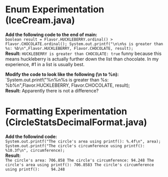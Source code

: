 # Enum Experimentation (IceCream.java)
**Add the following code to the end of main:**  
`boolean result = Flavor.HUCKLEBERRY.ordinal() > Flavor.CHOCOLATE.ordinal();
System.out.printf("\n\n%s is greater than %s: %b\n",Flavor.HUCKLEBERRY, Flavor.CHOCOLATE, result);`  
**Result:** `HUCKLEBERRY is greater than CHOCOLATE: true` funny because this means huckleberry is actually
further down the list than chocolate. In my experience, #1 in a list is usually best.  

**Modify the code to look like the following (\n to %n):**  
`System.out.printf("%n%n%s is greater than %s: %b%n",Flavor.HUCKLEBERRY, Flavor.CHOCOLATE, result);  
**Result:** Apparently there is not a difference?  

# Formatting Experimentation (CircleStatsDecimalFormat.java)
**Add the followind code:**  
`System.out.printf("The circle's area using printf(): %.4f\n", area);
System.out.printf("The circle's circumference using printf(): %10.3f\n", circumference);`  
**Result:**  
`The circle's area: 706.858
The circle's circumference: 94.248
The circle's area using printf(): 706.8583
The circle's circumference using printf():     94.248`
